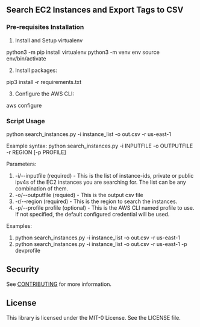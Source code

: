 ## Search EC2 Instances and Export Tags to CSV

### Pre-requisites Installation

1. Install and Setup virtualenv

python3 -m pip install virtualenv
python3 -m venv env
source env/bin/activate

2. Install packages:

pip3 install -r requirements.txt

3. Configure the AWS CLI:

aws configure

### Script Usage

python search_instances.py -i instance_list -o out.csv -r us-east-1

Example syntax: python search_instances.py -i INPUTFILE -o OUTPUTFILE -r REGION [-p PROFILE]

Parameters:
1. -i/--inputfile (required) - This is the list of instance-ids, private or public ipv4s of the EC2 instances you are searching for.  The list can be any combination of them.
2. -o/--outputfile (requied) - This is the output csv file
3. -r/--region (required) - This is the region to search the instances.
4. -p/--profile profile (optional) - This is the AWS CLI named profile to use. If not specified, the default configured credential will be used.

Examples:
1) python search_instances.py -i instance_list -o out.csv -r us-east-1
2) python search_instances.py -i instance_list -o out.csv -r us-east-1 -p devprofile


## Security

See [CONTRIBUTING](CONTRIBUTING.md#security-issue-notifications) for more information.

## License

This library is licensed under the MIT-0 License. See the LICENSE file.

